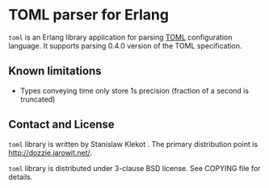 TOML parser for Erlang
======================

`toml` is an Erlang library application for parsing [TOML][toml] configuration
language. It supports parsing 0.4.0 version of the TOML specification.

Known limitations
-----------------

* Types conveying time only store 1s precision (fraction of a second is
  truncated)

Contact and License
-------------------

`toml` library is written by Stanislaw Klekot <dozzie at jarowit.net>.
The primary distribution point is <http://dozzie.jarowit.net/>.

`toml` library is distributed under 3-clause BSD license. See COPYING file for
details.

[toml]: https://github.com/toml-lang/toml
